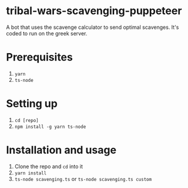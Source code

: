 # tribal-wars-scavenging-puppeteer
A bot that uses the scavenge calculator to send optimal scavenges. It's coded to run on the greek server.

# Prerequisites 
1. `yarn`
2. `ts-node`

# Setting up
1. `cd [repo]`
2. `npm install -g yarn ts-node`

# Installation and usage
1. Clone the repo and `cd` into it
2. `yarn install`
3. `ts-node scavenging.ts` or `ts-node scavenging.ts custom`

